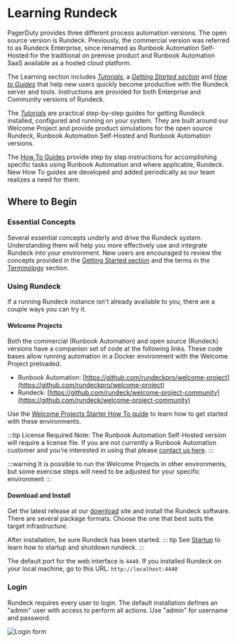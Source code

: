 # Learning Rundeck

PagerDuty provides three different process automation versions.  The open source version is Rundeck.  Previously, the commercial version was referred to as Rundeck Enterprise, since renamed as Runbook Automation Self-Hosted for the traditional on premise product and Runbook Automation SaaS available as a hosted cloud platform.

The Learning section includes _[Tutorials](/learning/tutorial/index.md)_, a _[Getting Started section](/learning/getting-started/index.md)_ and _[How to Guides](/learning/howto/index.md)_ that help new users quickly become productive with the Rundeck server and tools. Instructions are provided for both Enterprise and Community versions of Rundeck.

The _[Tutorials](/learning/tutorial/index.md)_ are practical step-by-step guides for getting Rundeck installed, configured and running on your system.  They are built around our Welcome Project and provide product simulations for the open source Rundeck, Runbook Automation Self-Hosted and Runbook Automation versions.  

The [How To Guides](/learning/howto/index.md) provide step by step instructions for accomplishing specific tasks using Runbook Automation and where applicable, Rundeck. New How To guides are developed and added periodically as our team realizes a need for them.

## Where to Begin

### Essential Concepts

Several essential concepts underly and drive the Rundeck system. Understanding them will help you more effectively use and integrate Rundeck into your environment.  New users are encouraged to review the concepts provided in the [Getting Started section](/learning/getting-started/jobs/index.md) and the terms in the [Terminology](/learning/tutorial/terminology.md) section.

### Using Rundeck

If a running Rundeck instance isn't already available to you,
there are a couple ways you can try it.

#### Welcome Projects

Both the commercial (Runbook Automation) and open source (Rundeck) versions have a companion set of code at the following links. These code bases allow running automation in a Docker environment with the Welcome Project preloaded.

- Runbook Automation: [https://github.com/rundeckpro/welcome-project](https://github.com/rundeckpro/welcome-project)
- Rundeck: [https://github.com/rundeck/welcome-project-community](https://github.com/rundeck/welcome-project-community)

Use the [Welcome Projects Starter How To guide](/learning/howto/welcome-project-starter.md) to learn how to get started with these environments.

:::tip License Required
Note: The Runbook Automation Self-Hosted version will require a license file. If you are not currently a Runbook Automation customer and you’re interested in using that please [contact us here](https://www.rundeck.com/see-demo).
:::

:::warning
It is possible to run the Welcome Projects in other environments, but some exercise steps will need to be adjusted for your specific environment
:::

#### Download and Install
Get the latest release at our [download](https://download.rundeck.com/) site and install the Rundeck software. There are several package formats.  Choose the one that best suits the target infrastructure.

After installation, be sure Rundeck has been started.
::: tip
See [Startup](/administration/maintenance/startup.md) to learn how to  startup and shutdown rundeck.
:::

The default port for the web interface is `4440`. If you
installed Rundeck on your local machine, go to this URL: `http://localhost:4440`

### Login

Rundeck requires every user to login. The default installation
defines an "admin" user with access to perform all actions.
Use "admin" for username and password.

![Login form](/assets/img/fig0202.png)